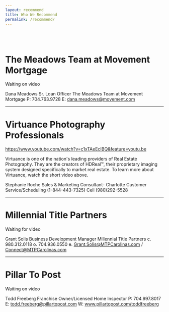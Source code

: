 ```yaml
---
layout: recommend
title: Who We Recommend
permalink: /recommend/
---
```


<br>
<br>
<h1>The Meadows Team at Movement Mortgage</h1>

Waiting on video

Dana Meadows 
Sr. Loan Officer
The Meadows Team at Movement Mortgage
P: 704.763.9728
E: dana.meadows@movement.com

<hr>

<h1>Virtuance Photography Professionals</h1>

https://www.youtube.com/watch?v=c1xTAeEcIBQ&feature=youtu.be

<p>Virtuance is one of the nation's leading providers of Real Estate Photography. They are the creators of HDReal™, their proprietary imaging system designed specifically to market real estate. To learn more about Virtuance, watch the short video above.</p>

Stephanie Roche
Sales & Marketing Consultant- Charlotte
Customer Service/Scheduling (1-844-443-7325)
Cell (980)292-5528

<hr>

<h1>Millennial Title Partners</h1>

Waiting for video

Grant Solis
Business Development Manager
Millennial Title Partners
c. 980.312.0118
o. 704.936.0550
e. Grant.Solis@MTPCarolinas.com /  Connect@MTPCarolinas.com

<hr>

<h1>Pillar To Post</h1>

Waiting on video

Todd Freeberg
Franchise Owner/Licensed Home Inspector
P: 704.997.8017
E: todd.freeberg@pillartopost.com
W: www.pillartopost.com/toddfreeberg